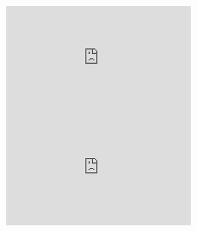 <iframe src="https://lunarcrush-widgets.firebaseapp.com/galaxy?key={1wm72c27l65lz36nngb1w}&symbol=BTC&interval=1 Week&animation=false&theme=light" id="galaxy-score" frameBorder="0" border="0" cellspacing="0" scrolling="no" style="width: 100%; height: 300px;"></iframe><iframe src="https://lunarcrush-widgets.firebaseapp.com/wordcloud?key={1wm72c27l65lz36nngb1w}&symbol=BTC&interval=1 Week&animation=false&theme=light" id="wordcloud" frameBorder="0" border="0" cellspacing="0" scrolling="no" style="width: 100%; height: 300px;"></iframe>
